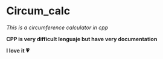 # Circum_calc
_This is a circumference calculator in cpp_

__CPP is very difficult lenguaje but have very documentation__

__I love it 💗__
